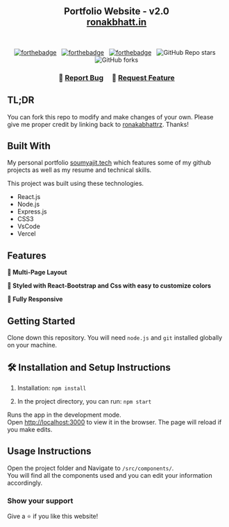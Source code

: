 <h2 align="center">
  Portfolio Website - v2.0<br/>
  <a href="https://www.ronakbhatt.in/" target="_blank">ronakbhatt.in</a>
</h2>
<!-- <div align="center">
  <img alt="Demo" src="./Images/readme-img1.png" />
</div> -->

<br/>

<center>

[![forthebadge](https://forthebadge.com/images/badges/built-with-love.svg)](https://forthebadge.com) &nbsp;
[![forthebadge](https://forthebadge.com/images/badges/made-with-javascript.svg)](https://forthebadge.com) &nbsp;
[![forthebadge](https://forthebadge.com/images/badges/open-source.svg)](https://forthebadge.com) &nbsp;
![GitHub Repo stars](https://img.shields.io/github/stars/ronakabhattrz/Portfolio?color=red&logo=github&style=for-the-badge) &nbsp;
![GitHub forks](https://img.shields.io/github/forks/ronakabhattrz/Portfolio?color=red&logo=github&style=for-the-badge)

</center>

<h3 align="center">
    🔹
    <a href="https://github.com/ronakabhattrz/portfolio-ronak/issues">Report Bug</a> &nbsp; &nbsp;
    🔹
    <a href="https://github.com/ronakabhattrz/portfolio-ronak/issues">Request Feature</a>
</h3>

## TL;DR

You can fork this repo to modify and make changes of your own. Please give me proper credit by linking back to [ronakabhattrz](https://github.com/ronakabhattrz/portfolio-ronak). Thanks!

## Built With

My personal portfolio <a href="https://www.ronakbhatt.in/" target="_blank">soumyajit.tech</a> which features some of my github projects as well as my resume and technical skills.<br/>

This project was built using these technologies.

- React.js
- Node.js
- Express.js
- CSS3
- VsCode
- Vercel

## Features

**📖 Multi-Page Layout**

**🎨 Styled with React-Bootstrap and Css with easy to customize colors**

**📱 Fully Responsive**

## Getting Started

Clone down this repository. You will need `node.js` and `git` installed globally on your machine.

## 🛠 Installation and Setup Instructions

1. Installation: `npm install`

2. In the project directory, you can run: `npm start`

Runs the app in the development mode.\
Open [http://localhost:3000](http://localhost:3000) to view it in the browser.
The page will reload if you make edits.

## Usage Instructions

Open the project folder and Navigate to `/src/components/`. <br/>
You will find all the components used and you can edit your information accordingly.

### Show your support

Give a ⭐ if you like this website!

<!-- <a href="https://www.buymeacoffee.com/ronakabhattrz" target="_blank"><img src="https://cdn.buymeacoffee.com/buttons/v2/default-violet.png" alt="Buy Me A Coffee" height= "60px" width= "217px" ></a> -->

